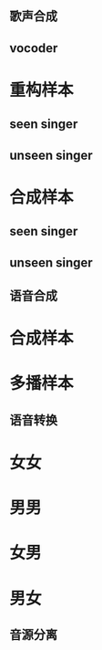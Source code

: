 
## 歌声合成
## vocoder
# 重构样本
## seen singer
## unseen singer
# 合成样本
## seen singer
## unseen singer

## 语音合成
# 合成样本
# 多播样本


## 语音转换
# 女女
# 男男
# 女男
# 男女


## 音源分离

# 
